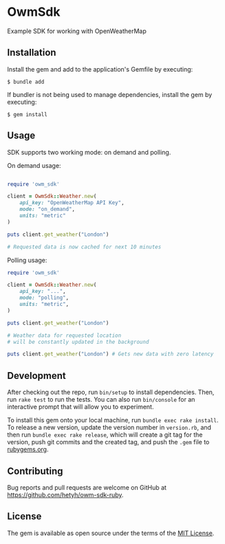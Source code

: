 # OwmSdk

Example SDK for working with OpenWeatherMap

## Installation

Install the gem and add to the application's Gemfile by executing:

    $ bundle add 

If bundler is not being used to manage dependencies, install the gem by executing:

    $ gem install 

## Usage

SDK supports two working mode: on demand and polling.

On demand usage:

```ruby

require 'owm_sdk'

client = OwmSdk::Weather.new(
    api_key: "OpenWeatherMap API Key",
    mode: "on_demand",
    units: "metric"
)

puts client.get_weather("London")

# Requested data is now cached for next 10 minutes

```

Polling usage:

```ruby
require 'owm_sdk'

client = OwmSdk::Weather.new(
    api_key: "...",
    mode: "polling",
    units: "metric",
)

puts client.get_weather("London")

# Weather data for requested location 
# will be constantly updated in the background

puts client.get_weather("London") # Gets new data with zero latency
```

## Development

After checking out the repo, run `bin/setup` to install dependencies. Then, run `rake test` to run the tests. You can also run `bin/console` for an interactive prompt that will allow you to experiment.

To install this gem onto your local machine, run `bundle exec rake install`. To release a new version, update the version number in `version.rb`, and then run `bundle exec rake release`, which will create a git tag for the version, push git commits and the created tag, and push the `.gem` file to [rubygems.org](https://rubygems.org).

## Contributing

Bug reports and pull requests are welcome on GitHub at https://github.com/hetyh/owm-sdk-ruby.

## License

The gem is available as open source under the terms of the [MIT License](https://opensource.org/licenses/MIT).

